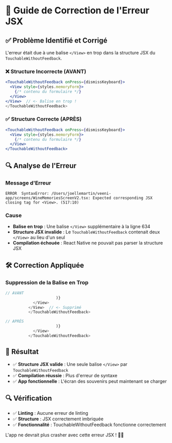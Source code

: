 # 🔧 Guide de Correction de l'Erreur JSX

## ✅ **Problème Identifié et Corrigé**

L'erreur était due à une balise `</View>` en trop dans la structure JSX du `TouchableWithoutFeedback`.

### **❌ Structure Incorrecte (AVANT)**
```jsx
<TouchableWithoutFeedback onPress={dismissKeyboard}>
  <View style={styles.memoryForm}>
    {/* contenu du formulaire */}
  </View>
</View>  // <- Balise en trop !
</TouchableWithoutFeedback>
```

### **✅ Structure Correcte (APRÈS)**
```jsx
<TouchableWithoutFeedback onPress={dismissKeyboard}>
  <View style={styles.memoryForm}>
    {/* contenu du formulaire */}
  </View>
</TouchableWithoutFeedback>
```

## 🔍 **Analyse de l'Erreur**

### **Message d'Erreur**
```
ERROR  SyntaxError: /Users/joellemartin/veeni-app/screens/WineMemoriesScreenV2.tsx: Expected corresponding JSX closing tag for <View>. (517:10)
```

### **Cause**
- **Balise en trop** : Une balise `</View>` supplémentaire à la ligne 634
- **Structure JSX invalide** : Le `TouchableWithoutFeedback` contenait deux `</View>` au lieu d'un seul
- **Compilation échouée** : React Native ne pouvait pas parser la structure JSX

## 🛠️ **Correction Appliquée**

### **Suppression de la Balise en Trop**
```jsx
// AVANT
                      )}
            </View>
          </View>  // <- Supprimé
          </TouchableWithoutFeedback>

// APRÈS
                      )}
            </View>
          </TouchableWithoutFeedback>
```

## 🎯 **Résultat**

- ✅ **Structure JSX valide** : Une seule balise `</View>` par `TouchableWithoutFeedback`
- ✅ **Compilation réussie** : Plus d'erreur de syntaxe
- ✅ **App fonctionnelle** : L'écran des souvenirs peut maintenant se charger

## 🔍 **Vérification**

- ✅ **Linting** : Aucune erreur de linting
- ✅ **Structure** : JSX correctement imbriquée
- ✅ **Fonctionnalité** : TouchableWithoutFeedback fonctionne correctement

L'app ne devrait plus crasher avec cette erreur JSX ! 🍷✨

